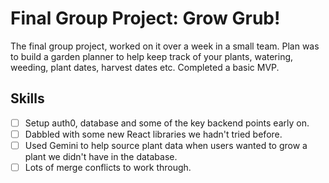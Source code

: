 # Final Group Project: Grow Grub!

The final group project, worked on it over a week in a small team.
Plan was to build a garden planner to help keep track of your plants, watering, weeding, plant dates, harvest dates etc.
Completed a basic MVP.

## Skills

- [ ] Setup auth0, database and some of the key backend points early on.
- [ ] Dabbled with some new React libraries we hadn't tried before.
- [ ] Used Gemini to help source plant data when users wanted to grow a plant we didn't have in the database.
- [ ] Lots of merge conflicts to work through.
